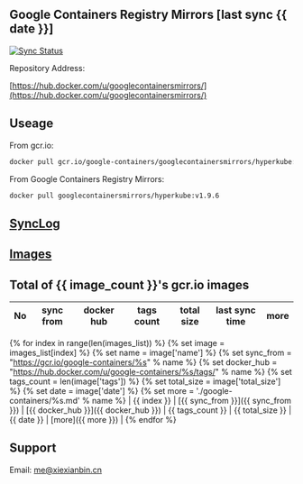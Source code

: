 Google Containers Registry Mirrors [last sync {{ date }}]
-------

[![Sync Status](https://travis-ci.org/xiexianbin/googlecontainersmirrors.svg?branch=sync)](https://travis-ci.org/xiexianbin/googlecontainersmirrors)

Repository Address:

[https://hub.docker.com/u/googlecontainersmirrors/](https://hub.docker.com/u/googlecontainersmirrors/)


Useage
-------

From gcr.io:
```bash
docker pull gcr.io/google-containers/googlecontainersmirrors/hyperkube:v1.9.6
```

From Google Containers Registry Mirrors:
```bash
docker pull googlecontainersmirrors/hyperkube:v1.9.6
```

[SyncLog](./SyncLog.md)
-------

[Images](./google-containers/)
-------

Total of {{ image_count }}'s gcr.io images
-------

| No | sync from | docker hub | tags count | total size | last sync time | more |
| - | - | - | - | - | - | - |
{% for index in range(len(images_list)) %}
{% set image = images_list[index] %}
{% set name = image['name'] %}
{% set sync_from = "https://gcr.io/google-containers/%s" % name %}
{% set docker_hub = "https://hub.docker.com/u/google-containers/%s/tags/" % name %}
{% set tags_count = len(image['tags']) %}
{% set total_size = image['total_size'] %}
{% set date = image['date'] %}
{% set more = './google-containers/%s.md' % name %}
| {{ index }} | [{{ sync_from }}]({{ sync_from }}) | [{{ docker_hub }}]({{ docker_hub }}) | {{ tags_count }} | {{ total_size }} | {{ date }} | [more]({{ more }}) |
{% endfor %}

Support
-------

Email: me@xiexianbin.cn
